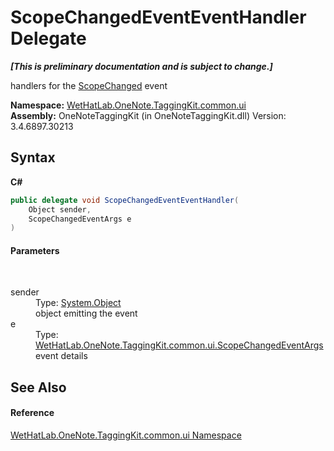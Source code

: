 # ScopeChangedEventEventHandler Delegate
 _**\[This is preliminary documentation and is subject to change.\]**_

handlers for the <a href="94a2ec80-0b18-6e4b-ad7f-2b7075f91de3">ScopeChanged</a> event

**Namespace:**&nbsp;<a href="043a9407-ac38-b3ac-7348-a6090af495ad">WetHatLab.OneNote.TaggingKit.common.ui</a><br />**Assembly:**&nbsp;OneNoteTaggingKit (in OneNoteTaggingKit.dll) Version: 3.4.6897.30213

## Syntax

**C#**<br />
``` C#
public delegate void ScopeChangedEventEventHandler(
	Object sender,
	ScopeChangedEventArgs e
)
```


#### Parameters
&nbsp;<dl><dt>sender</dt><dd>Type: <a href="http://msdn2.microsoft.com/en-us/library/e5kfa45b" target="_blank">System.Object</a><br />object emitting the event</dd><dt>e</dt><dd>Type: <a href="0ed6b2b0-d167-21b2-6d58-93d82ec7037b">WetHatLab.OneNote.TaggingKit.common.ui.ScopeChangedEventArgs</a><br />event details</dd></dl>

## See Also


#### Reference
<a href="043a9407-ac38-b3ac-7348-a6090af495ad">WetHatLab.OneNote.TaggingKit.common.ui Namespace</a><br />
